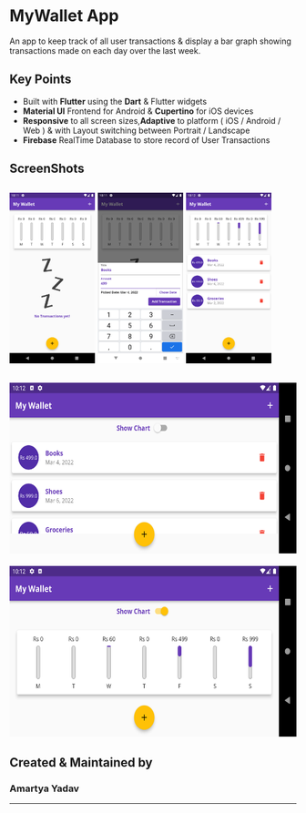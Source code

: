 # MyWallet App

An app to keep track of all user transactions & display a bar graph showing transactions made on each day over the last week.

## Key Points

- Built with **Flutter** using the **Dart** & Flutter widgets
- **Material UI** Frontend for Android & **Cupertino** for iOS devices
- **Responsive** to all screen sizes,**Adaptive** to platform ( iOS / Android / Web ) & with Layout switching between Portrait / Landscape
- **Firebase** RealTime Database to store record of User Transactions

## ScreenShots

<img src="Screenshot_1646584883.png" height="300em" />  <img src="Screenshot_1646584910.png" height="300em" />  <img src="Screenshot_1646584954.png" height="300em" /> <br>
---
<img src="Screenshot_1646584970.png" height="300em" /> <br>
---
<img src="Screenshot_1646584975.png" height="300em" />

## Created & Maintained by

### **Amartya Yadav**
---
